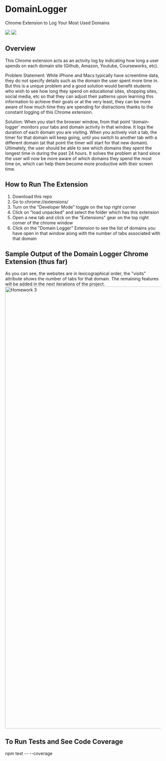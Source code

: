 # DomainLogger
Chrome Extension to Log Your Most Used Domains

<img src = "https://img.shields.io/github/license/faizak1/DomainLogger"> 
<img src = "https://img.shields.io/github/issues/faizak1/DomainLogger">

## Overview
This Chrome extension acts as an activity log by indicating how long a user spends on each domain site (Github, Amazon, Youtube, Courseworks, etc).

Problem Statement: While iPhone and Macs typically have screentime data, they do not specify details such as the domain the user spent more time in. But this is a unique problem and a good solution would benefit students who wish to see how long they spend on educational sites, shopping sites, social media, etc so that they can adjust their patterns upon learning this information to achieve their goals or at the very least, they can be more aware of how much time they are spending for distractions thanks to the constant logging of this Chrome extension.

Solution: When you start the browser window, from that point 'domain-logger' monitors your tabs and domain activity in that window. It logs the duration of each domain you are visiting. When you actively visit a tab, the timer for that domain will keep going, until you switch to another tab with a different domain (at that point the timer will start for that new domain). Ultimately, the user should be able to see which domains they spent the longest time in during the past 24 hours. It solves the problem at hand since the user will now be more aware of which domains they spend the most time on, which can help them become more productive with their screen time.

## How to Run The Extension
1. Download this repo
2. Go to chrome://extensions/
3. Turn on the "Developer Mode" toggle on the top right corner
4. Click on "load unpacked" and select the folder which has this extension
5. Open a new tab and click on the "Extensions" gear on the top right corner of the chrome window
6. Click on the "Domain Logger" Extension to see the list of domains you have open in that window along with the number of tabs associated with that domain

## Sample Output of the Domain Logger Chrome Extension (thus far)
As you can see, the websites are in lexicographical order, the "visits" attribute shows the number of tabs for that domain. The remaining features will be added in the next iterations of the project.
<img width="1430" alt="Homework 3" src="https://user-images.githubusercontent.com/52360459/219991346-88b258bb-5ebb-4a92-80d5-db3791421628.png">

## To Run Tests and See Code Coverage
npm test -- --coverage
